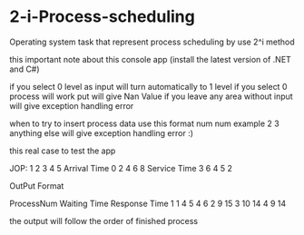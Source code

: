 # 2-i-Process-scheduling
Operating system task that represent process scheduling by use 2^i method 

this important note about this console app 
(install the latest version of .NET and C#)

if you select 0 level as input will turn automatically to 1 level
if you select 0 process will work put will give Nan Value
if you leave any area without input will give exception handling error

when to try to insert process data use this format num num example 2 3
anything else will give exception handling error :)

this real case to test the app

JOP:			1	2	 3	 4	 5
Arrival Time    0	2	 4	 6	 8
Service Time    3	6	 4	 5	 2

OutPut Format 

ProcessNum		Waiting Time	Response Time
1					1			4
5					4			6
2					9			15
3					10			14
4					9			14

the output will follow the order of finished process
